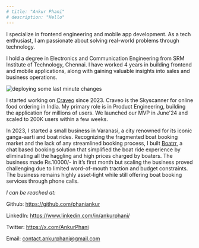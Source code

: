 ```yaml
---
# title: "Ankur Phani"
# description: "Hello"
---
```


<!-- ### Hi, I'm Ankur 👋  -->
<!-- #### The Frontend Guy 👨🏻‍💻 | Building Craveo -->

<!-- I am currently building Craveo  AI powered food assistant.  -->

I specialize in frontend engineering and mobile app development. As a tech enthusiast, I am passionate about solving real-world problems through technology.

I hold a degree in Electronics and Communication Engineering from SRM Institute of Technology, Chennai. I have worked 4 years in building frontend and mobile applications, along with gaining valuable insights into sales and business operations.

![](/images/img1.webp "deploying some last minute changes")

I started working on [Craveo](https://craveo.co.in/) since 2023. Craveo is the Skyscanner for online food ordering in India. My primary role is in Product Engineering, building the application for millions of users. We launched our MVP in June'24 and scaled to 200K users within a few weeks.

In 2023, I started a small business in Varanasi, a city renowned for its iconic ganga-aarti and boat rides. Recognizing the fragmented boat booking market and the lack of any streamlined booking process, I built [Boatrr](https://www.boatrr.in/), a chat based booking solution that simplified the boat ride experience by eliminating all the haggling and high prices charged by boaters. The business made Rs.10000/- in it’s first month but scaling the business proved challenging due to limited word-of-mouth traction and budget constraints. The business remains highly asset-light while still offering boat booking services through phone calls.


*I can be reached at:*

Github: https://github.com/phaniankur

LinkedIn: https://www.linkedin.com/in/ankurphani/

Twitter: https://x.com/AnkurPhani

Email: [contact.ankurphani@gmail.com](mailto:contact.ankurphani@gmail.com)